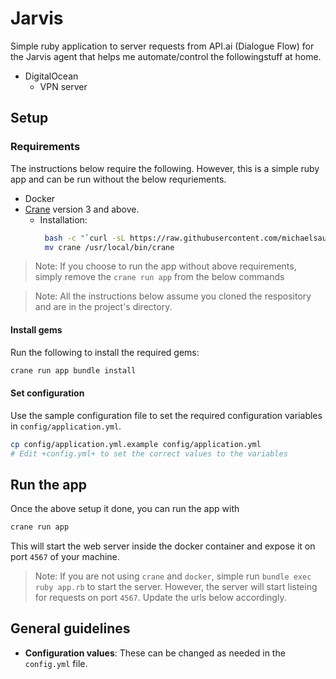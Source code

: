 # Jarvis

Simple ruby application to server requests from API.ai (Dialogue Flow) for the
Jarvis agent that helps me automate/control the followingstuff at home.

* DigitalOcean
  * VPN server

## Setup

### Requirements
The instructions below require the following. However, this is a simple ruby app and can be run
without the below requriements.
* Docker
* [Crane](https://www.craneup.tech) version 3 and above.
   * Installation:
      ```bash
       bash -c "`curl -sL https://raw.githubusercontent.com/michaelsauter/crane/v3.4.1/download.sh`" && \
       mv crane /usr/local/bin/crane
      ```

> Note: If you choose to run the app without above requirements, simply remove the `crane run app`
from the below commands

> Note: All the instructions below assume you cloned the respository and are in the project's directory.

#### Install gems

Run the following to install the required gems:

   ```bash
   crane run app bundle install
   ```
#### Set configuration

Use the sample configuration file to set the required configuration variables in `config/application.yml`.
 ```bash
 cp config/application.yml.example config/application.yml
 # Edit +config.yml+ to set the correct values to the variables
 ```

## Run the app

Once the above setup it done, you can run the app with
```bash
crane run app
```

This will start the web server inside the docker container and expose it on port `4567`
of your machine.

> Note: If you are not using `crane` and `docker`, simple run `bundle exec ruby app.rb` to start
the server. However, the server will start listeing for requests on port `4567`. Update the urls
below accordingly.

## General guidelines

* **Configuration values**: These can be changed as needed in the `config.yml` file.


